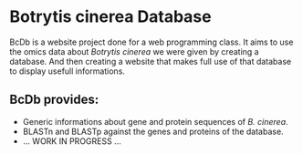 # Botrytis cinerea Database

BcDb is a website project done for a web programming class. It aims to use the omics data about *Botrytis cinerea* we were given by creating a database. And then creating a website that makes full use of that database to display usefull informations.

## BcDb provides:
- Generic informations about gene and protein sequences of *B. cinerea*.
- BLASTn and BLASTp against the genes and proteins of the database.
- ... WORK IN PROGRESS ...
